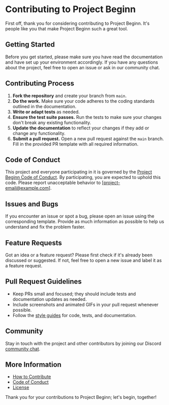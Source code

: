 # Contributing to Project Beginn

First off, thank you for considering contributing to Project Beginn. It's people like you that make Project Beginn such a great tool.

## Getting Started

Before you get started, please make sure you have read the documentation and have set up your environment accordingly. If you have any questions about the project, feel free to open an issue or ask in our community chat.

## Contributing Process

1. **Fork the repository** and create your branch from `main`.
2. **Do the work.** Make sure your code adheres to the coding standards outlined in the documentation.
3. **Write or adapt tests** as needed.
4. **Ensure the test suite passes.** Run the tests to make sure your changes don't break any existing functionality.
5. **Update the documentation** to reflect your changes if they add or change any functionality.
6. **Submit a pull request.** Open a new pull request against the `main` branch. Fill in the provided PR template with all required information.

## Code of Conduct

This project and everyone participating in it is governed by the [Project Beginn Code of Conduct](CODE_OF_CONDUCT.md). By participating, you are expected to uphold this code. Please report unacceptable behavior to [project-email@example.com].

## Issues and Bugs

If you encounter an issue or spot a bug, please open an issue using the corresponding template. Provide as much information as possible to help us understand and fix the problem faster.

## Feature Requests

Got an idea or a feature request? Please first check if it's already been discussed or suggested. If not, feel free to open a new issue and label it as a feature request.

## Pull Request Guidelines

- Keep PRs small and focused; they should include tests and documentation updates as needed.
- Include screenshots and animated GIFs in your pull request whenever possible.
- Follow the [style guides](STYLEGUIDE.md) for code, tests, and documentation.

## Community

Stay in touch with the project and other contributors by joining our Discord [community chat](https://discord.com/channels/1208989727479300178/1208990448472039444).

## More Information

- [How to Contribute](CONTRIBUTING.md)
- [Code of Conduct](CODE_OF_CONDUCT.md)
- [License](LICENSE.md)

Thank you for your contributions to Project Beginn; let's begin, together!

